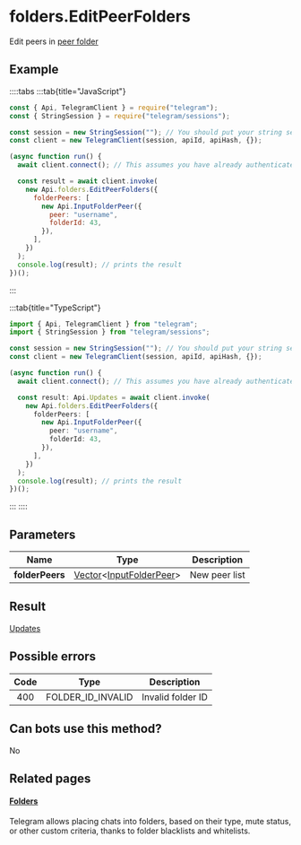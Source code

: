 # folders.EditPeerFolders

Edit peers in [peer folder](https://core.telegram.org/api/folders#peer-folders)

## Example

::::tabs
:::tab{title="JavaScript"}

```js
const { Api, TelegramClient } = require("telegram");
const { StringSession } = require("telegram/sessions");

const session = new StringSession(""); // You should put your string session here
const client = new TelegramClient(session, apiId, apiHash, {});

(async function run() {
  await client.connect(); // This assumes you have already authenticated with .start()

  const result = await client.invoke(
    new Api.folders.EditPeerFolders({
      folderPeers: [
        new Api.InputFolderPeer({
          peer: "username",
          folderId: 43,
        }),
      ],
    })
  );
  console.log(result); // prints the result
})();
```

:::

:::tab{title="TypeScript"}

```ts
import { Api, TelegramClient } from "telegram";
import { StringSession } from "telegram/sessions";

const session = new StringSession(""); // You should put your string session here
const client = new TelegramClient(session, apiId, apiHash, {});

(async function run() {
  await client.connect(); // This assumes you have already authenticated with .start()

  const result: Api.Updates = await client.invoke(
    new Api.folders.EditPeerFolders({
      folderPeers: [
        new Api.InputFolderPeer({
          peer: "username",
          folderId: 43,
        }),
      ],
    })
  );
  console.log(result); // prints the result
})();
```

:::
::::

## Parameters

|      Name       | Type                                                                                                                   | Description   |
| :-------------: | ---------------------------------------------------------------------------------------------------------------------- | ------------- |
| **folderPeers** | [Vector](https://core.telegram.org/type/Vector%20t)<[InputFolderPeer](https://core.telegram.org/type/InputFolderPeer)> | New peer list |

## Result

[Updates](https://core.telegram.org/type/Updates)

## Possible errors

| Code | Type              | Description       |
| :--: | ----------------- | ----------------- |
| 400  | FOLDER_ID_INVALID | Invalid folder ID |

## Can bots use this method?

No

## Related pages

#### [Folders](https://core.telegram.org/api/folders)

Telegram allows placing chats into folders, based on their type, mute status, or other custom criteria, thanks to folder blacklists and whitelists.

